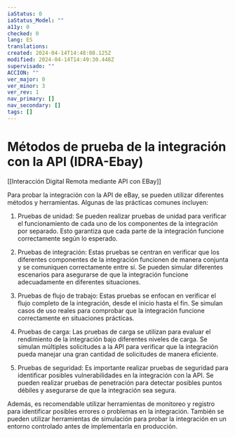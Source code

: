 ```yaml
---
iaStatus: 0
iaStatus_Model: ""
a11y: 0
checked: 0
lang: ES
translations: 
created: 2024-04-14T14:48:08.125Z
modified: 2024-04-14T14:49:30.448Z
supervisado: ""
ACCION: ""
ver_major: 0
ver_minor: 3
ver_rev: 1
nav_primary: []
nav_secondary: []
tags: []
---
```

# Métodos de prueba de la integración con la API (IDRA-Ebay)

[[Interacción Digital Remota mediante API con EBay]]

Para probar la integración con la API de eBay, se pueden utilizar diferentes métodos y herramientas. Algunas de las prácticas comunes incluyen:

1. Pruebas de unidad: Se pueden realizar pruebas de unidad para verificar el funcionamiento de cada uno de los componentes de la integración por separado. Esto garantiza que cada parte de la integración funcione correctamente según lo esperado.

2. Pruebas de integración: Estas pruebas se centran en verificar que los diferentes componentes de la integración funcionen de manera conjunta y se comuniquen correctamente entre sí. Se pueden simular diferentes escenarios para asegurarse de que la integración funcione adecuadamente en diferentes situaciones.

3. Pruebas de flujo de trabajo: Estas pruebas se enfocan en verificar el flujo completo de la integración, desde el inicio hasta el fin. Se simulan casos de uso reales para comprobar que la integración funcione correctamente en situaciones prácticas.

4. Pruebas de carga: Las pruebas de carga se utilizan para evaluar el rendimiento de la integración bajo diferentes niveles de carga. Se simulan múltiples solicitudes a la API para verificar que la integración pueda manejar una gran cantidad de solicitudes de manera eficiente.

5. Pruebas de seguridad: Es importante realizar pruebas de seguridad para identificar posibles vulnerabilidades en la integración con la API. Se pueden realizar pruebas de penetración para detectar posibles puntos débiles y asegurarse de que la integración sea segura.

Además, es recomendable utilizar herramientas de monitoreo y registro para identificar posibles errores o problemas en la integración. También se pueden utilizar herramientas de simulación para probar la integración en un entorno controlado antes de implementarla en producción.
